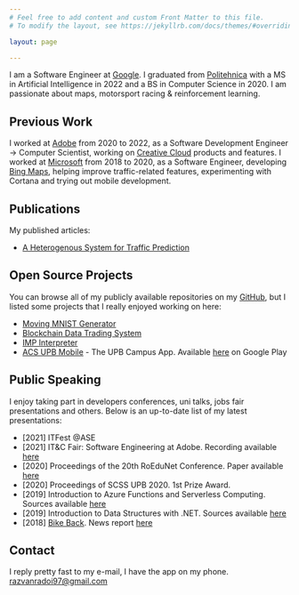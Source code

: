 ```yaml
---
# Feel free to add content and custom Front Matter to this file.
# To modify the layout, see https://jekyllrb.com/docs/themes/#overriding-theme-defaults

layout: page

---
```


I am a Software Engineer at [Google](https://www.google.com/).
I graduated from [Politehnica](https://upb.ro/) with a MS in Artificial Intelligence in 2022 and a BS in Computer Science in 2020.
I am passionate about maps, motorsport racing & reinforcement learning.

## Previous Work
I worked at [Adobe](https://https://www.adobe.com/) from 2020 to 2022, as a Software Development Engineer -> Computer Scientist, working on [Creative Cloud](https://www.adobe.com/creativecloud.html) products and features.
I worked at [Microsoft](https://https://www.microsoft.com/) from 2018 to 2020, as a Software Engineer, developing [Bing Maps](https://bing.com/maps), helping improve traffic-related features, experimenting with Cortana and trying out mobile development.

## Publications
My published articles:
- [A Heterogenous System for Traffic Prediction](https://ieeexplore.ieee.org/document/9324885)

## Open Source Projects
You can browse all of my publicly available repositories on my [GitHub](https://github.com/razvanra2?tab=repositories), but I listed some projects that I really enjoyed working on here:
- [Moving MNIST Generator](https://github.com/razvanra2/moving_mnist_generator)
- [Blockchain Data Trading System](https://github.com/razvanra2/Blockchain-Data-Trading)
- [IMP Interpreter](https://github.com/razvanra2/IMP_Interpreter)
- [ACS UPB Mobile](https://github.com/acs-upb-mobile) - The UPB Campus App. Available [here](https://play.google.com/store/apps/details?id=ro.pub.acs.acs_upb_mobile) on Google Play

## Public Speaking
I enjoy taking part in developers conferences, uni talks, jobs fair presentations and others.
Below is an up-to-date list of my latest presentations:
- [2021] ITFest @ASE
- [2021] IT&C Fair: Software Engineering at Adobe. Recording available [here](https://www.youtube.com/watch?v=T9kICODy5go)
- [2020] Proceedings of the 20th RoEduNet Conference. Paper available [here](https://ieeexplore.ieee.org/document/9324885)
- [2020] Proceedings of SCSS UPB 2020. 1st Prize Award.
- [2019] Introduction to Azure Functions and Serverless Computing. Sources available [here](https://github.com/microsoft-dx/azure-functions-demo)
- [2019] Introduction to Data Structures with .NET. Sources available [here](https://github.com/razvanra2/dotnet-training)
- [2018] [Bike Back](https://innovationlabs.ro/teams/Bike%20Back). News report [here](https://stirileprotv.ro/ilikeit/smart-things/aplicatia-care-va-fluidiza-traficul-din-capitala-inventata-de-cativa-tineri-cum-functioneaza.html)

## Contact
I reply pretty fast to my e-mail, I have the app on my phone.
[razvanradoi97@gmail.com](mailto:razvanradoi97@gmail.com)
